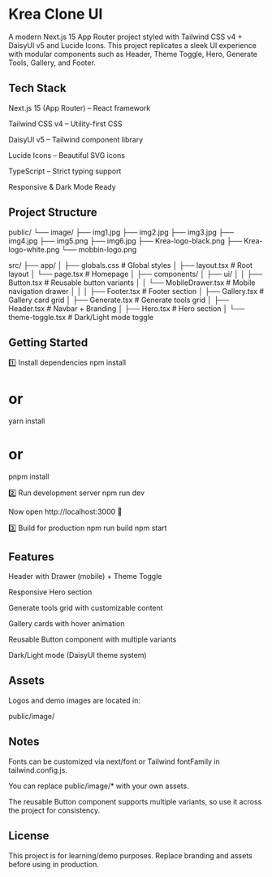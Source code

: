 # Krea Clone UI

A modern Next.js 15 App Router project styled with Tailwind CSS v4 + DaisyUI v5 and Lucide Icons.
This project replicates a sleek UI experience with modular components such as Header, Theme Toggle, Hero, Generate Tools, Gallery, and Footer.

## Tech Stack

Next.js 15 (App Router)
 – React framework

Tailwind CSS v4
 – Utility-first CSS

DaisyUI v5
 – Tailwind component library

Lucide Icons
 – Beautiful SVG icons

TypeScript – Strict typing support

Responsive & Dark Mode Ready

## Project Structure
public/
 └── image/
     ├── img1.jpg
     ├── img2.jpg
     ├── img3.jpg
     ├── img4.jpg
     ├── img5.png
     ├── img6.jpg
     ├── Krea-logo-black.png
     ├── Krea-logo-white.png
     └── mobbin-logo.png

src/
 ├── app/
 │   ├── globals.css       # Global styles
 │   ├── layout.tsx        # Root layout
 │   └── page.tsx          # Homepage
 │
 ├── components/
 │   ├── ui/
 │   │   ├── Button.tsx    # Reusable button variants
 │   │   └── MobileDrawer.tsx # Mobile navigation drawer
 │   │
 │   ├── Footer.tsx        # Footer section
 │   ├── Gallery.tsx       # Gallery card grid
 │   ├── Generate.tsx      # Generate tools grid
 │   ├── Header.tsx        # Navbar + Branding
 │   ├── Hero.tsx          # Hero section
 │   └── theme-toggle.tsx  # Dark/Light mode toggle

## Getting Started
1️⃣ Install dependencies
npm install
# or
yarn install
# or
pnpm install

2️⃣ Run development server
npm run dev


Now open http://localhost:3000
 🚀

3️⃣ Build for production
npm run build
npm start

## Features

Header with Drawer (mobile) + Theme Toggle

Responsive Hero section

Generate tools grid with customizable content

Gallery cards with hover animation

Reusable Button component with multiple variants

Dark/Light mode (DaisyUI theme system)

## Assets

Logos and demo images are located in:

public/image/

## Notes

Fonts can be customized via next/font or Tailwind fontFamily in tailwind.config.js.

You can replace public/image/* with your own assets.

The reusable Button component supports multiple variants, so use it across the project for consistency.

## License

This project is for learning/demo purposes. Replace branding and assets before using in production.